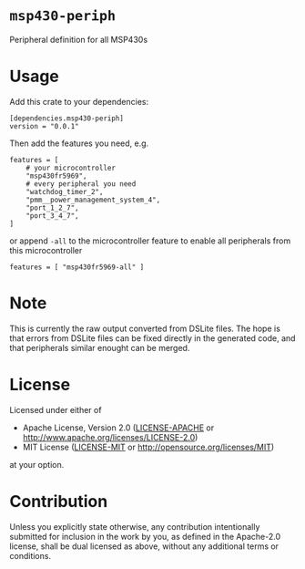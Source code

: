 # `msp430-periph`

Peripheral definition for all MSP430s

# Usage

Add this crate to your dependencies:

```
[dependencies.msp430-periph]
version = "0.0.1"
```

Then add the features you need, e.g.

```
features = [
    # your microcontroller
    "msp430fr5969",
    # every peripheral you need
    "watchdog_timer_2",
    "pmm__power_management_system_4",
    "port_1_2_7",
    "port_3_4_7",
]
```

or append `-all` to the microcontroller feature to enable all peripherals from this microcontroller

```
features = [ "msp430fr5969-all" ]
```

# Note

This is currently the raw output converted from DSLite files. The hope is that errors from DSLite files
can be fixed directly in the generated code, and that peripherals similar enought can be merged.

# License

Licensed under either of

- Apache License, Version 2.0 ([LICENSE-APACHE](LICENSE-APACHE) or http://www.apache.org/licenses/LICENSE-2.0)
- MIT License ([LICENSE-MIT](LICENSE-MIT) or http://opensource.org/licenses/MIT)

at your option.

# Contribution

Unless you explicitly state otherwise, any contribution intentionally submitted for inclusion in
the work by you, as defined in the Apache-2.0 license, shall be dual licensed as above, without any
additional terms or conditions.
